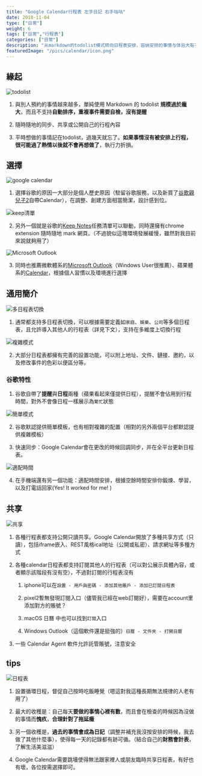 ```yaml
---
title: "Google Calendar行程表 左手日記 右手咕咕"
date: 2018-11-04
type: ["日常"]
weight: 6
tags: ["日常","行程表"]
categories: ["日常"]
description: "从markdown的todolist模式转向日程表安排，容纳安排的事情与体验大有不同"
featuredImage: "/pics/calendar/icon.png"
---
```


## 緣起

![todolist](/pics/calendar/pic02.png)

1. 與別人預約的事情越來越多，單純使用 Markdown 的 todolist **規模過於龐大**，而且不支持**自動排序，重複事件需要自檢，沒有提醒**

2. 隨時隨地的同步、共享或公開自己的行程內容

3. 平時想做的事情記在todolist，過幾天就忘了。**如果事情沒有被安排上行程，很可能過了熱情以後就不會再想做了**，執行力折損。

## 選擇

![google calendar](/pics/calendar/pic03.png)

1. 選擇谷歌的原因一大部分是個人歷史原因（駐留谷歌服務，以及新買了[谷歌親兒子2](https://store.google.com/ca/product/pixel_2)自帶Calendar），在調整、創建方面相當簡潔，設計感到位。

![keep清單](/pics/calendar/pic04.png)

2. 另外一個就是谷歌的[Keep Notes](https://keep.google.com/)任務清單可以聯動，同時還擁有chrome extension 隨時隨地 mark 網頁。（不過貌似這塊環境發展緩慢，雖然對我目前來說就夠用了）

![Microsoft Outlook](/pics/calendar/pic06.png)

3. 同時也推薦微軟體系的[Microsoft Outlook](https://account.microsoft.com/account/outlook)（Windows User很推薦）、蘋果體系的[Calendar](https://www.icloud.com/#calendar)，根據個人習慣以及環境進行選擇

## 通用簡介

![多日程表切換](/pics/calendar/pic01.png)

1. 通常都支持多日程表切換，可以根據需要定義如``家庭``、``娛樂``、``公司``等多個日程表，且允許導入其他人的行程表（詳見下文），支持在多維度上切換行程

![複雜模式](/pics/calendar/pic07.png)

2. 大部分日程表都擁有完善的設置功能，可以附上地址、文件、鏈接、邀約，以及修改事件的色彩以便區分等。

### 谷歌特性

1. 谷歌自帶了**提醒**與**日程**兩種（蘋果看起來僅提供日程），提醒不會佔用到行程時間，對外不會像日程一樣展示為``繁忙``狀態

![簡單模式](/pics/calendar/pic05.png)

2. 谷歌默認提供簡單模板，也有相對複雜的配置（相對的另外兩個平台都默認提供複雜模板）

3. 快速同步：Google Calendar會在更改的時候回調同步，并在全平台更新日程表。

![適配時間](/pics/calendar/pic08.jpg)

4. 在手機端還有另一個功能：適配時間安排，根據空餘時間安排你鍛煉、學習，以及打電話回家(Yes! It worked for me! )

## 共享

![共享](/pics/calendar/pic09.png)

1. 各種行程表都支持公開只讀共享。Google Calendar開放了多種共享方式（只讀），包括iframe嵌入、REST風格ical地址（公開或私密）、請求網址等多種方式

2. 各種calendar日程表都支持訂閱其他人的行程表（可以對公展示具體內容，或者顯示該階段有沒有空），不過對訂閱的行程表沒有

    1. iphone可以在``設置 - 用戶與密碼 - 添加其他賬戶 - 添加已訂閱日程表``

    2. pixel2暫無發現訂閱入口（儘管我已經在web訂閱好），需要在account里添加對方的賬號？

    3. macOS 日曆 中也可以找到``訂閱``入口

    4. Windows Outlook（這個軟件還是挺強的）``日曆 - 文件夾 - 打開日曆``

2. 一些 Calendar Agent 軟件允許託管賬號，注意安全

## tips

![日程表](/pics/calendar/pic08.png)

1. 設置循環日程，督促自己按時吃飯睡覺（嗯這對我這種長期無法規律的人老有用了）

2. 最大的收穫是：自己每天**要做的事情心裡有數**，而且會在檢查的時候因為沒做的事情而**愧疚**，**合理針對了拖延癥**

3. 另一個收穫是，**過去的事情會成為日記**（調整并補充我沒按安排的時候，我去做了其他什麼事），使得每一天的記錄都有跡可循。（結合自己的**財務會計表**，了解生活美滋滋）

4. Google Calendar需要跳墻使得無法跟家裡人或朋友臨時共享日程表，有好也有壞，各位按需選擇即可。
